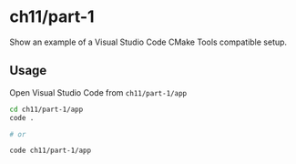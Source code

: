 # ch11/part-1

Show an example of a Visual Studio Code CMake Tools compatible setup.

## Usage

Open Visual Studio Code from `ch11/part-1/app`

```bash
cd ch11/part-1/app
code .

# or

code ch11/part-1/app
```
